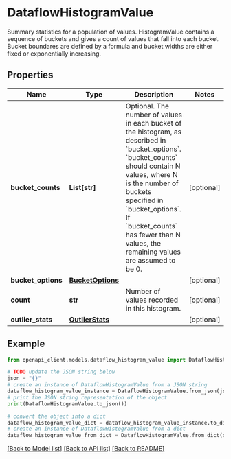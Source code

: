 # DataflowHistogramValue

Summary statistics for a population of values. HistogramValue contains a sequence of buckets and gives a count of values that fall into each bucket. Bucket boundares are defined by a formula and bucket widths are either fixed or exponentially increasing.

## Properties

Name | Type | Description | Notes
------------ | ------------- | ------------- | -------------
**bucket_counts** | **List[str]** | Optional. The number of values in each bucket of the histogram, as described in &#x60;bucket_options&#x60;. &#x60;bucket_counts&#x60; should contain N values, where N is the number of buckets specified in &#x60;bucket_options&#x60;. If &#x60;bucket_counts&#x60; has fewer than N values, the remaining values are assumed to be 0. | [optional] 
**bucket_options** | [**BucketOptions**](BucketOptions.md) |  | [optional] 
**count** | **str** | Number of values recorded in this histogram. | [optional] 
**outlier_stats** | [**OutlierStats**](OutlierStats.md) |  | [optional] 

## Example

```python
from openapi_client.models.dataflow_histogram_value import DataflowHistogramValue

# TODO update the JSON string below
json = "{}"
# create an instance of DataflowHistogramValue from a JSON string
dataflow_histogram_value_instance = DataflowHistogramValue.from_json(json)
# print the JSON string representation of the object
print(DataflowHistogramValue.to_json())

# convert the object into a dict
dataflow_histogram_value_dict = dataflow_histogram_value_instance.to_dict()
# create an instance of DataflowHistogramValue from a dict
dataflow_histogram_value_from_dict = DataflowHistogramValue.from_dict(dataflow_histogram_value_dict)
```
[[Back to Model list]](../README.md#documentation-for-models) [[Back to API list]](../README.md#documentation-for-api-endpoints) [[Back to README]](../README.md)


